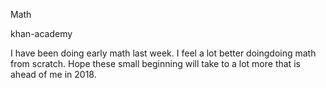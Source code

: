
Math

khan-academy

I have been doing early math last week. I feel a lot better doingdoing math from scratch.
Hope these small beginning will take to a lot more that is ahead of me in 2018.

